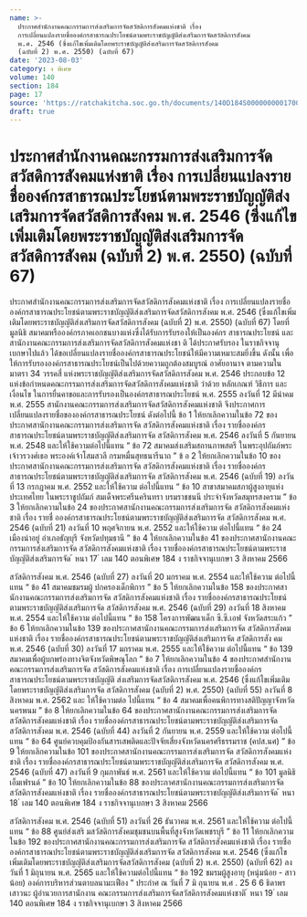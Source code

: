 ```yaml
---
name: >-
  ประกาศสำนักงานคณะกรรมการส่งเสริมการจัดสวัสดิการสังคมแห่งชาติ เรื่อง 
  การเปลี่ยนแปลงรายชื่อองค์กรสาธารณประโยชน์ตามพระราชบัญญัติส่งเสริมการจัดสวัสดิการสังคม
  พ.ศ. 2546 (ซึ่งแก้ไขเพิ่มเติมโดยพระราชบัญญัติส่งเสริมการจัดสวัสดิการสังคม
  (ฉบับที่ 2) พ.ศ. 2550) (ฉบับที่ 67)
date: '2023-08-03'
category: ง พิเศษ
volume: 140
section: 184
page: 17
source: 'https://ratchakitcha.soc.go.th/documents/140D184S0000000001700.pdf'
draft: true
---
```


# ประกาศสำนักงานคณะกรรมการส่งเสริมการจัดสวัสดิการสังคมแห่งชาติ เรื่อง  การเปลี่ยนแปลงรายชื่อองค์กรสาธารณประโยชน์ตามพระราชบัญญัติส่งเสริมการจัดสวัสดิการสังคม พ.ศ. 2546 (ซึ่งแก้ไขเพิ่มเติมโดยพระราชบัญญัติส่งเสริมการจัดสวัสดิการสังคม (ฉบับที่ 2) พ.ศ. 2550) (ฉบับที่ 67)

ประกาศสำนักงานคณะกรรมการส่งเสริมการจัดสวัสดิการสังคมแห่งชาติ เรื่อง การเปลี่ยนแปลงรายชื่อองค์กรสาธารณประโยชน์ตามพระราชบัญญัติส่งเสริมการจัดสวัสดิการสังคม พ.ศ. 2546 (ซึ่งแก้ไขเพิ่มเติมโดยพระราชบัญญัติส่งเสริมการจัดสวัสดิการสังคม (ฉบับที่ 2) พ.ศ. 2550) (ฉบับที่ 67) โดยที่มูลนิธิ สมาคมหรือองค์กรภาคเอกชนบางแห่งซึ่งได้รับการรับรองให้เป็นองค์กร สาธารณประโยชน์ และสานักงานคณะกรรมการส่งเสริมการจัดสวัสดิการสังคมแห่งชา ติ ได้ประกาศรับรอง ในราชกิจจานุเบกษาไปแล้ว ได้ขอเปลี่ยนแปลงรายชื่อองค์กรสาธารณประโยชน์ให้มีความเหมาะสมยิ่งขึ้น ดังนั้น เพื่อให้การรับรององค์กรสาธารณประโยชน์เป็นไปด้วยความถูกต้องสมบูรณ์ อาศัยอานาจ ตามความในมาตรา 34 วรรคสี่ แห่งพระราชบัญญัติส่งเสริมการจัดสวัสดิการสังคม พ.ศ. 2546 ประกอบข้อ 12 แห่งข้อกำหนดคณะกรรมการส่งเสริมการจัดสวัสดิการสังคมแห่งชาติ ว่าด้วย หลักเกณฑ์ วิธีการ และเงื่อนไข ในการยื่นคาขอและการรับรองเป็นองค์กรสาธารณประโยชน์ พ.ศ. 2555 ลงวันที่ 12 มีนำคม พ.ศ. 2555 สานักงานคณะกรรมการส่งเสริมการจัดสวัสดิการสังคมแห่งชาติ จึงประกาศการเปลี่ยนแปลงรายชื่อขององค์กรสาธารณประโยชน์ ดังต่อไปนี้ ข้อ 1 ให้ยกเลิกความในข้อ 72 ของประกาศสานักงานคณะกรรมการส่งเสริมการจัด สวัสดิการสังคมแห่งชาติ เรื่อง รายชื่อองค์กรสาธารณประโยชน์ตามพระราชบัญญัติส่งเสริมการจัด สวัสดิการสังคม พ.ศ. 2546 ลงวันที่ 5 กันยายน พ.ศ. 2548 และให้ใช้ความต่อไปนี้แทน “ ข้อ 72 สมาคมส่งเสริมสถานภาพสตรี ในพระอุปถัมภ์พระเจ้าวรวงศ์เธอ พระองค์เจ้าโสมสวลี กรมหมื่นสุทธนารีนาถ ” ข้ อ 2 ให้ยกเลิกความในข้อ 10 ของประกาศสานักงานคณะกรรมการส่งเสริมการจัด สวัสดิการสังคมแห่งชาติ เรื่อง รายชื่อองค์กรสาธารณประโยชน์ตามพระราชบัญญัติส่งเสริมการจัด สวัสดิการสังคม พ.ศ. 2546 (ฉบับที่ 19) ลงวันที่ 13 กรกฎาคม พ.ศ. 2552 และให้ใช้ความ ต่อไปนี้แทน “ ข้อ 10 สาขาสมาคมสภาผู้สูงอายุแห่งประเทศไทย ในพระราชูปถัมภ์ สมเด็จพระศรีนครินทรา บรมราชชนนี ประจำจังหวัดสมุทรสงคราม ” ข้อ 3 ให้ยกเลิกความในข้อ 24 ของประกาศสานักงานคณะกรรมการส่งเสริมการจัด สวัสดิการสังคมแห่งชาติ เรื่อง รายชื่ อองค์กรสาธารณประโยชน์ตามพระราชบัญญัติส่งเสริมการจัด สวัสดิการสังคม พ.ศ. 2546 (ฉบับที่ 21) ลงวันที่ 10 พฤศจิกายน พ.ศ. 2552 และให้ใช้ความ ต่อไปนี้แทน “ ข้อ 24 เมืองน่าอยู่ อำเภอธัญบุรี จังหวัดปทุมธานี ” ข้อ 4 ให้ยกเลิกความในข้อ 41 ของประกาศสานักงานคณะกรรมการส่งเสริมการจัด สวัสดิการสังคมแห่งชาติ เรื่อง รายชื่อองค์กรสาธารณประโยชน์ตามพระราชบัญญัติส่งเสริมการจัด ้ หนา 17 ่ เลม 140 ตอนพิเศษ 184 ง ราชกิจจานุเบกษา 3 สิงหาคม 2566

สวัสดิการสังคม พ.ศ. 2546 (ฉบับที่ 27) ลงวันที่ 20 มกราคม พ.ศ. 2554 และให้ใช้ความ ต่อไปนี้แทน “ ข้อ 41 สมาคมชมรมผู้ ปกครองเด็กพิการ ” ข้อ 5 ให้ยกเลิกความในข้อ 158 ของประกาศสานักงานคณะกรรมการส่งเสริมการจัด สวัสดิการสังคมแห่งชาติ เรื่อง รายชื่อองค์กรสาธารณประโยชน์ตามพระราชบัญญัติส่งเสริมการจัด สวัสดิการสังคม พ.ศ. 2546 (ฉบับที่ 29) ลงวันที่ 18 สิงหาคม พ.ศ. 2554 และให้ใช้ความ ต่อไปนี้แทน “ ข้อ 158 โครงการพัฒนาเด็ก ซี.ซี.เอฟ จังหวัดสระแก้ว ” ข้อ 6 ให้ยกเลิกความในข้อ 139 ของประกาศสานักงานคณะกรรมการส่งเสริมการจัด สวัสดิการสังคมแห่งชาติ เรื่อง รายชื่อองค์กรสาธารณประโยชน์ตามพระราชบัญญัติส่งเสริมการจัด สวัสดิการสัง คม พ.ศ. 2546 (ฉบับที่ 30) ลงวันที่ 17 มกราคม พ.ศ. 2555 และให้ใช้ความ ต่อไปนี้แทน “ ข้อ 139 สมาคมเพื่อผู้บกพร่องทางจิตจังหวัดพิษณุโลก ” ข้อ 7 ให้ยกเลิกความในข้อ 4 ของประกาศสำนักงานคณะกรรมการส่งเสริมการจัด สวัสดิการสังคมแห่งชาติ เรื่อง การเปลี่ยนแปลงรายชื่อองค์กรสาธารณประโยชน์ตามพระราชบัญญัติ ส่งเสริมการจัดสวัสดิการสังคม พ.ศ. 2546 (ซึ่งแก้ไขเพิ่มเติมโดยพระราชบัญญัติส่งเสริมการจัด สวัสดิการสังคม (ฉบับที่ 2) พ.ศ. 2550) (ฉบับที่ 55) ลงวันที่ 8 สิงหาคม พ.ศ. 2562 และ ให้ใช้ความต่อ ไปนี้แทน “ ข้อ 4 สมาคมเพื่อคนพิการทางสติปัญญาจังหวัดนครพนม ” ข้อ 8 ให้ยกเลิกความในข้อ 64 ของประกาศสานักงานคณะกรรมการส่งเสริมการจัด สวัสดิการสังคมแห่งชาติ เรื่อง รายชื่อองค์กรสาธารณประโยชน์ตามพระราชบัญญัติส่งเสริมการจัด สวัสดิการสังคม พ.ศ. 2546 (ฉบับที่ 44) ลงวันที่ 2 กันยายน พ.ศ. 2559 และให้ใช้ความ ต่อไปนี้แทน “ ข้อ 64 ศูนย์ควบคุมป้องกันสารเสพติดและปัจจัยเสี่ยงจังหวัดนครศรีธรรมราช (คปส.นศ) ” ข้อ 9 ให้ยกเลิกความในข้อ 101 ของประกาศสานักงานคณะกรรมการส่งเสริมการจัด สวัสดิการสังคมแห่งชาติ เรื่อง รายชื่อองค์กรสาธารณประโยชน์ตามพระราชบัญญัติส่งเสริมการจัด สวัสดิการสังคม พ.ศ. 2546 (ฉบับที่ 47) ลงวันที่ 9 กุมภาพันธ์ พ.ศ. 2561 และให้ใช้ความ ต่อไปนี้แทน “ ข้อ 101 มูลนิธิเอ็มเฟรนด์ ” ข้อ 10 ให้ยกเลิกความในข้อ 88 ของประกาศสานักงานคณะกรรมการส่งเสริมการจัด สวัสดิการสังคมแห่งชาติ เรื่อง รายชื่อองค์กรสาธารณประโยชน์ตามพระราชบัญญัติส่งเสริมการจัด ้ หนา 18 ่ เลม 140 ตอนพิเศษ 184 ง ราชกิจจานุเบกษา 3 สิงหาคม 2566

สวัสดิการสังคม พ.ศ. 2546 (ฉบับที่ 51) ลงวันที่ 26 ธันวาคม พ.ศ. 2561 และให้ใช้ความ ต่อไปนี้แทน “ ข้อ 88 ศูนย์ส่งเสริ มสวัสดิการสังคมชุมชนบนพื้นที่สูงจังหวัดเพชรบุรี ” ข้อ 11 ให้ยกเลิกความในข้อ 192 ของประกาศสานักงานคณะกรรมการส่งเสริมการจัด สวัสดิการสังคมแห่งชาติ เรื่อง รายชื่อองค์กรสาธารณประโยชน์ตามพระราชบัญญัติส่งเสริมการจัด สวัสดิการสังคม พ.ศ. 2546 (ซึ่งแก้ไขเพิ่มเติมโดยพระราชบัญญัติส่งเสริมการจัดสวัสดิการสังคม (ฉบับที่ 2) พ.ศ. 2550) (ฉบับที่ 62) ลงวันที่ 1 มิถุนายน พ.ศ. 2565 และให้ใช้ความต่อไปนี้แทน “ ข้อ 192 ชมรมผู้สูงอายุ (หนุ่มน้อย - สาวน้อย) องค์การบริหารส่วนตาบลนามะเฟือง ” ประกำศ ณ วันที่ 7 มิ ถุนายน พ.ศ . 25 6 6 ธิดาพร เสาวนะ ผู้อำนวยการสานักงาน คณะกรรมการส่งเสริมการจัดสวัสดิการสังคมแห่งชาติ ้ หนา 19 ่ เลม 140 ตอนพิเศษ 184 ง ราชกิจจานุเบกษา 3 สิงหาคม 2566
